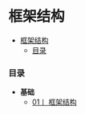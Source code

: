 # 框架结构

<!-- TOC -->

- [框架结构](#%e6%a1%86%e6%9e%b6%e7%bb%93%e6%9e%84)
    - [目录](#%e7%9b%ae%e5%bd%95)

<!-- /TOC -->
### 目录

-  **基础**
    - [01丨 框架结构 ](./框架结构.md)

